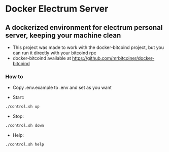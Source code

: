 # Docker Electrum Server
## A dockerized environment for electrum personal server, keeping your machine clean

* This project was made to work with the docker-bitcoind project, but you can run it directly with your bitcoind rpc
* docker-bitcoind available at https://github.com/mrbitcoiner/docker-bitcoind

### How to
* Copy .env.example to .env and set as you want

* Start:
```bash
./control.sh up
```

* Stop:
```bash
./control.sh down
```

* Help:
```bash
./control.sh help
```

